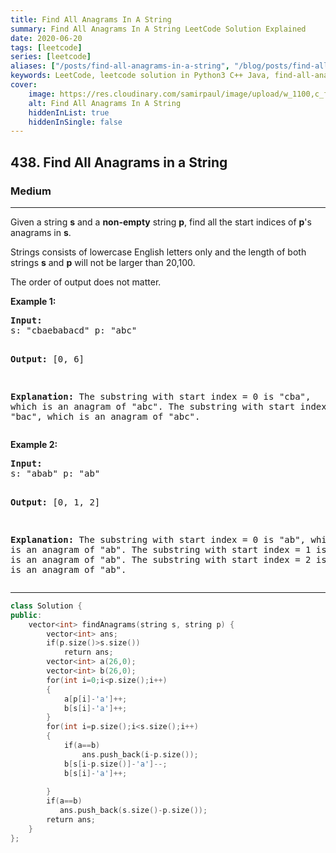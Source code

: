```yaml
---
title: Find All Anagrams In A String
summary: Find All Anagrams In A String LeetCode Solution Explained
date: 2020-06-20
tags: [leetcode]
series: [leetcode]
aliases: ["/posts/find-all-anagrams-in-a-string", "/blog/posts/find-all-anagrams-in-a-string", "/find-all-anagrams-in-a-string"]
keywords: LeetCode, leetcode solution in Python3 C++ Java, find-all-anagrams-in-a-string solution
cover:
    image: https://res.cloudinary.com/samirpaul/image/upload/w_1100,c_fit,co_rgb:FFFFFF,l_text:Arial_70_bold:Find All Anagrams In A String/problem-solving.webp
    alt: Find All Anagrams In A String
    hiddenInList: true
    hiddenInSingle: false
---
```



<h2>438. Find All Anagrams in a String</h2><h3>Medium</h3><hr><div><p>Given a string <b>s</b> and a <b>non-empty</b> string <b>p</b>, find all the start indices of <b>p</b>'s anagrams in <b>s</b>.</p>

<p>Strings consists of lowercase English letters only and the length of both strings <b>s</b> and <b>p</b> will not be larger than 20,100.</p>

<p>The order of output does not matter.</p>

<p><b>Example 1:</b>
</p><pre><b>Input:</b>
s: "cbaebabacd" p: "abc"

<b>Output:</b>
[0, 6]

<b>Explanation:</b>
The substring with start index = 0 is "cba", which is an anagram of "abc".
The substring with start index = 6 is "bac", which is an anagram of "abc".
</pre>
<p></p>

<p><b>Example 2:</b>
</p><pre><b>Input:</b>
s: "abab" p: "ab"

<b>Output:</b>
[0, 1, 2]

<b>Explanation:</b>
The substring with start index = 0 is "ab", which is an anagram of "ab".
The substring with start index = 1 is "ba", which is an anagram of "ab".
The substring with start index = 2 is "ab", which is an anagram of "ab".
</pre>
<p></p></div>

---




```cpp
class Solution {
public:
    vector<int> findAnagrams(string s, string p) {
        vector<int> ans;
        if(p.size()>s.size())
            return ans;
        vector<int> a(26,0);
        vector<int> b(26,0);
        for(int i=0;i<p.size();i++)
        {
            a[p[i]-'a']++;
            b[s[i]-'a']++;
        }
        for(int i=p.size();i<s.size();i++)
        {
            if(a==b)
                ans.push_back(i-p.size());
            b[s[i-p.size()]-'a']--;
            b[s[i]-'a']++;
            
        }
        if(a==b)
           ans.push_back(s.size()-p.size());
        return ans;
    }
};

```
